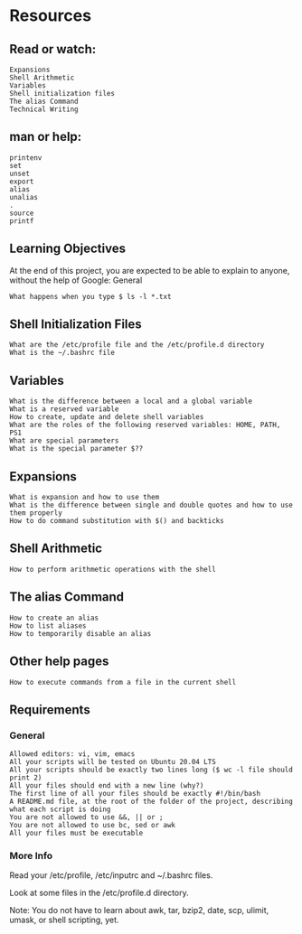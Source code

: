 # Resources

## Read or watch:

    Expansions
    Shell Arithmetic
    Variables
    Shell initialization files
    The alias Command
    Technical Writing

## man or help:

    printenv
    set
    unset
    export
    alias
    unalias
    .
    source
    printf

## Learning Objectives

At the end of this project, you are expected to be able to explain to anyone, without the help of Google:
General

    What happens when you type $ ls -l *.txt

## Shell Initialization Files

    What are the /etc/profile file and the /etc/profile.d directory
    What is the ~/.bashrc file

## Variables

    What is the difference between a local and a global variable
    What is a reserved variable
    How to create, update and delete shell variables
    What are the roles of the following reserved variables: HOME, PATH, PS1
    What are special parameters
    What is the special parameter $??

## Expansions

    What is expansion and how to use them
    What is the difference between single and double quotes and how to use them properly
    How to do command substitution with $() and backticks

## Shell Arithmetic

    How to perform arithmetic operations with the shell

## The alias Command

    How to create an alias
    How to list aliases
    How to temporarily disable an alias

## Other help pages

    How to execute commands from a file in the current shell

## Requirements
### General

    Allowed editors: vi, vim, emacs
    All your scripts will be tested on Ubuntu 20.04 LTS
    All your scripts should be exactly two lines long ($ wc -l file should print 2)
    All your files should end with a new line (why?)
    The first line of all your files should be exactly #!/bin/bash
    A README.md file, at the root of the folder of the project, describing what each script is doing
    You are not allowed to use &&, || or ;
    You are not allowed to use bc, sed or awk
    All your files must be executable

### More Info

Read your /etc/profile, /etc/inputrc and ~/.bashrc files.

Look at some files in the /etc/profile.d directory.

Note: You do not have to learn about awk, tar, bzip2, date, scp, ulimit, umask, or shell scripting, yet.